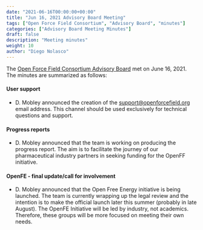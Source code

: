 ```yaml
---
date: "2021-06-16T00:00:00+00:00"
title: "Jun 16, 2021 Advisory Board Meeting"
tags: ["Open Force Field Consortium", "Advisory Board", "minutes"]
categories: ["Advisory Board Meeting Minutes"]
draft: false
description: "Meeting minutes"
weight: 10
author: "Diego Nolasco"
---
```


The [Open Force Field Consortium Advisory Board](https://openforcefield.org/about/organization/#open-force-field-consortium) met on June 16, 2021.
The minutes are summarized as follows:

#### User support

* D. Mobley announced the creation of the support@openforcefield.org email address. This channel should be used exclusively for technical questions and support.

#### Progress reports

* D. Mobley announced that the team is working on producing the progress report. The aim is to facilitate the journey of our pharmaceutical industry partners in seeking funding for the OpenFF initiative.

#### OpenFE - final update/call for involvement

* D. Mobley announced that the Open Free Energy initiative is being launched. The team is currently wrapping up the legal review and the intention is to make the official launch later this summer (probably in late August). The OpenFE Initiative will be led by industry, not academics. Therefore, these groups will be more focused on meeting their own needs.

